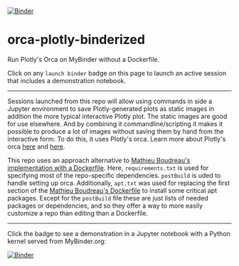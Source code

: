 [![Binder](https://mybinder.org/badge_logo.svg)](https://mybinder.org/v2/gh/fomightez/orca-plotly-binderized/master?filepath=index.ipynb)

# orca-plotly-binderized

Run Plotly's Orca on MyBinder without a Dockerfile.

Click on any `launch binder` badge on this page to launch an active session that includes a demonstration notebook.


----

Sessions launched from this repo will allow using commands in side a Jupyter environment to save Plotly-generated plots as static images in addition the more typical interactive Plotly plot. The static images are good for use elsewhere. And by combining it commandline/scripting it makes it possible to produce a lot of images without saving them by hand from the interactive form. To do this, it uses Plotly's orca. Learn more about Plotly's orca [here](https://github.com/plotly/orca) and [here](https://plot.ly/python/static-image-export/).


This repo uses an approach alternative to [Mathieu Boudreau's implementation with a Dockerfile](https://github.com/mathieuboudreau/orca-plotly-dockerfile). Here, `requirements.txt` is used for specifying most of the repo-specific dependencies. `postBuild` is uded to handle setting up orca. Additionally, `apt.txt` was used for replacing the first section of the [Mathieu Boudreau's Dockerfile](https://github.com/mathieuboudreau/orca-plotly-dockerfile/blob/master/Dockerfile) to install some critical apt packages. Except for the `postBuild` file these are just lists of needed packages or dependencies, and so they offer a way to more easily customize a repo than editing than a Dockerfile.


----

Click the badge to see a demonstration in a Jupyter notebook with a Python kernel served from MyBinder.org:

[![Binder](https://mybinder.org/badge_logo.svg)](https://mybinder.org/v2/gh/fomightez/orca-plotly-binderized/master?filepath=index.ipynb)


